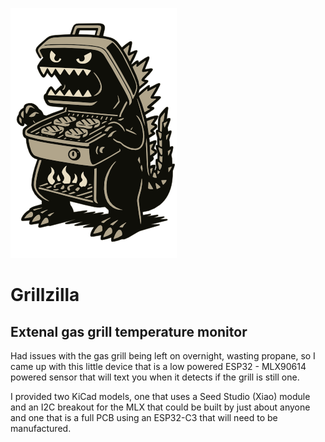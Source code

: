 ![./images/logo_small.png](./images/logo_small.png) 

# Grillzilla  

## Extenal gas grill temperature monitor

Had issues with the gas grill being left on overnight, wasting propane, so I came up with this little device that is a low powered ESP32 - MLX90614 powered sensor that will text you when it detects if the grill is still one. 

I provided two KiCad models, one that uses a Seed Studio (Xiao) module and an I2C breakout for the MLX that could be built by just about anyone and one that is a full PCB using an ESP32-C3 that will need to be manufactured.
